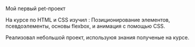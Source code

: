 Мой первый pet-проект

На курсе по HTML и CSS изучил : Позиционирование элементов, псевдоэлементы, основы flexbox, и анимация с помощью CSS.

Реализовал небольшой проект, используюя знания полученые на курсе.
